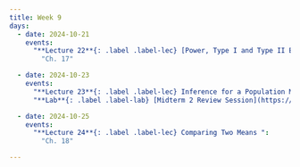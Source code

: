 ```yaml
---
title: Week 9
days:
  - date: 2024-10-21
    events:
      "**Lecture 22**{: .label .label-lec} [Power, Type I and Type II Error, Sample Size Cont.](https://ph142-ucb.github.io/fa24/src/lec/Lec21_Inference-in-practice.html) [(Recording)](https://berkeley.zoom.us/rec/share/iOm0YqN7PI7Td3BMxFKEiEpLYqJj6FbEH6ODnbFAIY0HJxcwUS8Wa3s4x1LqsdCp.C2o7fpajxYhQHLJz)":
        "Ch. 17"

  - date: 2024-10-23
    events:
      "**Lecture 23**{: .label .label-lec} Inference for a Population Mean with Unknown Standard Deviation ": 
      "**Lab**{: .label .label-lab} [Midterm 2 Review Session](https://docs.google.com/presentation/d/1j-DcqocSOQw8Fi7JuTLbGEukZ7kIUtFIqDVHJLp2Myo/edit#slide=id.g442eb61d9d_0_0)":

  - date: 2024-10-25
    events:
      "**Lecture 24**{: .label .label-lec} Comparing Two Means ":
        "Ch. 18"

---
```

